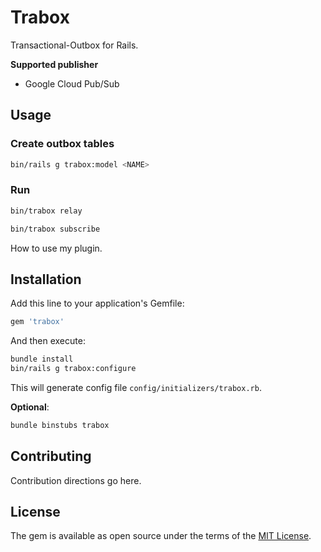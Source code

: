# Trabox

Transactional-Outbox for Rails.


**Supported publisher**

- Google Cloud Pub/Sub


## Usage

### Create outbox tables

```bash
bin/rails g trabox:model <NAME> 
```


### Run

```bash
bin/trabox relay
```

```bash
bin/trabox subscribe
```


How to use my plugin.

## Installation

Add this line to your application's Gemfile:

```ruby
gem 'trabox'
```

And then execute:

```bash
bundle install
bin/rails g trabox:configure
```
This will generate config file `config/initializers/trabox.rb`.


**Optional**:

```bash
bundle binstubs trabox
```

## Contributing

Contribution directions go here.

## License

The gem is available as open source under the terms of the [MIT License](https://opensource.org/licenses/MIT).
